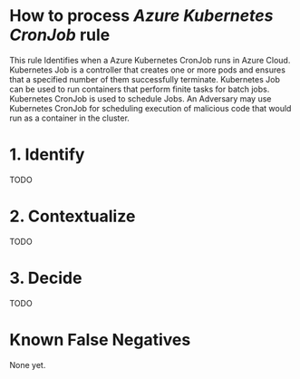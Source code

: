 # How to process *Azure Kubernetes CronJob* rule
This rule Identifies when a Azure Kubernetes CronJob runs in Azure Cloud. Kubernetes Job is a controller that creates one or more pods and ensures that a specified number of them successfully terminate. Kubernetes Job can be used to run containers that perform finite tasks for batch jobs. Kubernetes CronJob is used to schedule Jobs. An Adversary may use Kubernetes CronJob for scheduling execution of malicious code that would run as a container in the cluster.

# 1. Identify
TODO

# 2. Contextualize
TODO

# 3. Decide
TODO

# Known False Negatives
None yet.
